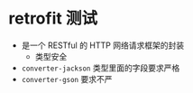 # retrofit 测试
- 是一个 RESTful 的 HTTP 网络请求框架的封装
  - 类型安全
- `converter-jackson` 类型里面的字段要求严格
- `converter-gson` 要求不严

